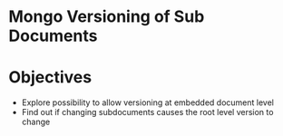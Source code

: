# Mongo Versioning of Sub Documents


# Objectives
- Explore possibility to allow versioning at embedded document level
- Find out if changing subdocuments causes the root level version to change